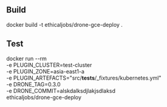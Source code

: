 
## Build
docker build -t ethicaljobs/drone-gce-deploy .

## Test
docker run --rm \
	-e PLUGIN_CLUSTER=test-cluster \
	-e PLUGIN_ZONE=asia-east1-a \
	-e PLUGIN_ARTEFACTS="src/__tests__/_fixtures/kubernetes.yml" \
	-e DRONE_TAG=0.3.0 \
	-e DRONE_COMMIT=alskdalksdjlakjsdlaksd \
  ethicaljobs/drone-gce-deploy